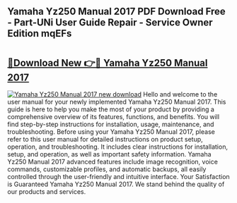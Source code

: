## Yamaha Yz250 Manual 2017 PDF Download Free - Part-UNi User Guide Repair - Service Owner Edition mqEFs

# <h2><a href="http://bc65129.oget.top/?id=Yamaha+Yz250+Manual+2017">🔗Download New 👉🔴 Yamaha Yz250 Manual 2017</a></h2>

[![Yamaha Yz250 Manual 2017 new download](https://i.imgur.com/5g1atiW.png)](http://bc65129.oget.top/?id=Yamaha+Yz250+Manual+2017)
Hello and welcome to the user manual for your newly implemented Yamaha Yz250 Manual 2017. This guide is here to help you make the most of your product by providing a comprehensive overview of its features, functions, and benefits. You will find step-by-step instructions for installation, usage, maintenance, and troubleshooting. Before using your Yamaha Yz250 Manual 2017, please refer to this user manual for detailed instructions on product setup, operation, and troubleshooting. It includes clear instructions for installation, setup, and operation, as well as important safety information. Yamaha Yz250 Manual 2017 advanced features include image recognition, voice commands, customizable profiles, and automatic backups, all easily controlled through the user-friendly and intuitive interface. Your Satisfaction is Guaranteed Yamaha Yz250 Manual 2017. We stand behind the quality of our products and services.
